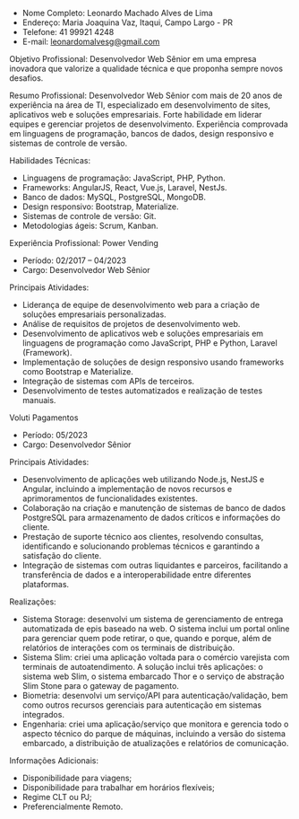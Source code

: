 - Nome Completo: Leonardo Machado Alves de Lima
- Endereço: Maria Joaquina Vaz, Itaqui, Campo Largo - PR
- Telefone: 41 99921 4248
- E-mail: leonardomalvesg@gmail.com

Objetivo Profissional:
Desenvolvedor Web Sênior em uma empresa inovadora que valorize a qualidade técnica e que proponha sempre novos desafios.

Resumo Profissional:
Desenvolvedor Web Sênior com mais de 20 anos de experiência na área de TI, especializado em desenvolvimento de sites, aplicativos web e soluções empresariais. Forte habilidade em liderar equipes e gerenciar projetos de desenvolvimento. Experiência comprovada em linguagens de programação, bancos de dados, design responsivo e sistemas de controle de versão.

Habilidades Técnicas:
- Linguagens de programação: JavaScript, PHP, Python.
- Frameworks: AngularJS, React, Vue.js, Laravel, NestJs.
- Banco de dados: MySQL, PostgreSQL, MongoDB.
- Design responsivo: Bootstrap, Materialize.
- Sistemas de controle de versão: Git.
- Metodologias ágeis: Scrum, Kanban.

Experiência Profissional:
Power Vending
- Período: 02/2017 – 04/2023
- Cargo: Desenvolvedor Web Sênior

Principais Atividades:
- Liderança de equipe de desenvolvimento web para a criação de soluções empresariais personalizadas.
- Análise de requisitos de projetos de desenvolvimento web.
- Desenvolvimento de aplicativos web e soluções empresariais em linguagens de programação como JavaScript, PHP e Python, Laravel (Framework).
- Implementação de soluções de design responsivo usando frameworks como Bootstrap e Materialize.
- Integração de sistemas com APIs de terceiros.
- Desenvolvimento de testes automatizados e realização de testes manuais.

Voluti Pagamentos
- Período: 05/2023
- Cargo: Desenvolvedor Sênior

Principais Atividades:
- Desenvolvimento de aplicações web utilizando Node.js, NestJS e Angular, incluindo a implementação de novos recursos e aprimoramentos de funcionalidades existentes.
- Colaboração na criação e manutenção de sistemas de banco de dados PostgreSQL para armazenamento de dados críticos e informações do cliente.
- Prestação de suporte técnico aos clientes, resolvendo consultas, identificando e solucionando problemas técnicos e garantindo a satisfação do cliente.
- Integração de sistemas com outras liquidantes e parceiros, facilitando a transferência de dados e a interoperabilidade entre diferentes plataformas.

Realizações:
- Sistema Storage: desenvolvi um sistema de gerenciamento de entrega automatizada de epis baseado na web. O sistema inclui um portal online para gerenciar quem pode retirar, o que, quando e porque, além de relatórios de interações com os terminais de distribuição.
- Sistema Slim: criei uma aplicação voltada para o comércio varejista com terminais de autoatendimento. A solução inclui três aplicações: o sistema web Slim, o sistema embarcado Thor e o serviço de abstração Slim Stone para o gateway de pagamento.
- Biometria: desenvolvi um serviço/API para autenticação/validação, bem como outros recursos gerenciais para autenticação em sistemas integrados.
- Engenharia: criei uma aplicação/serviço que monitora e gerencia todo o aspecto técnico do parque de máquinas, incluindo a versão do sistema embarcado, a distribuição de atualizações e relatórios de comunicação.

Informações Adicionais:
- Disponibilidade para viagens;
- Disponibilidade para trabalhar em horários flexíveis;
- Regime CLT ou PJ;
- Preferencialmente Remoto.
